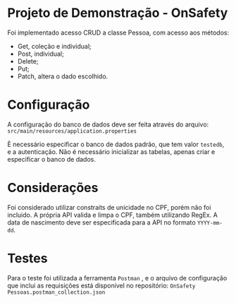 # Projeto de Demonstração - OnSafety
Foi implementado acesso CRUD a classe Pessoa, com acesso aos métodos:
  - Get, coleção e individual;
  - Post, individual;
  - Delete;
  - Put;
  - Patch, altera o dado escolhido.
 
 # Configuração
 A configuração do banco de dados deve ser feita através do arquivo:
 ```src/main/resources/application.properties```
 
 È necessário especificar o banco de dados padrão, que tem valor ``` testedb ```, e a autenticação.
 Não é necessário inicializar as tabelas, apenas criar e especificar o banco de dados.
 
 # Considerações
 Foi considerado utilizar constraits de unicidade no CPF, porém não foi incluido.
 A própria API valida e limpa o CPF, também utilizando RegEx.
 A data de nascimento deve ser especificada para a API no formato ``` YYYY-mm-dd ```.
 
 # Testes
 Para o teste foi utilizada a ferramenta ``` Postman ``` , e o arquivo de configuração que inclui as requisições está disponível no repositório:
 ``` OnSafety Pessoas.postman_collection.json ``` 
